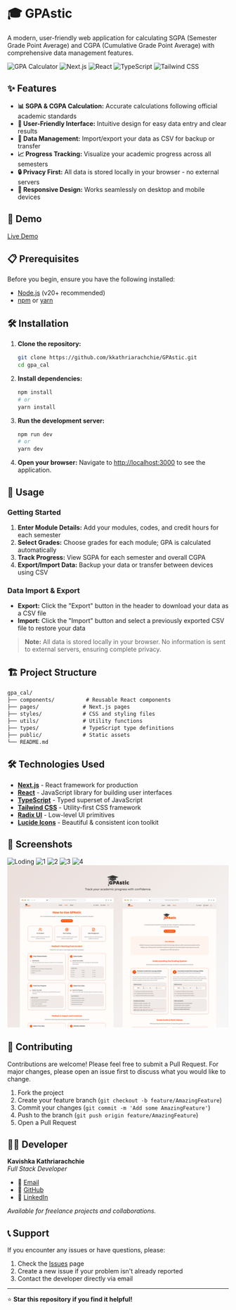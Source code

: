 # 🎓 GPAstic

A modern, user-friendly web application for calculating SGPA (Semester Grade Point Average) and CGPA (Cumulative Grade Point Average) with comprehensive data management features.

![GPA Calculator](https://img.shields.io/badge/GPA-Calculator-blue)
![Next.js](https://img.shields.io/badge/Next.js-000000?logo=nextdotjs&logoColor=white)
![React](https://img.shields.io/badge/React-61DAFB?logo=react&logoColor=black)
![TypeScript](https://img.shields.io/badge/TypeScript-3178C6?logo=typescript&logoColor=white)
![Tailwind CSS](https://img.shields.io/badge/Tailwind_CSS-38B2AC?logo=tailwind-css&logoColor=white)

## ✨ Features

- **📊 SGPA & CGPA Calculation:** Accurate calculations following official academic standards
- **🎨 User-Friendly Interface:** Intuitive design for easy data entry and clear results
- **💾 Data Management:** Import/export your data as CSV for backup or transfer
- **📈 Progress Tracking:** Visualize your academic progress across all semesters
- **🔒 Privacy First:** All data is stored locally in your browser - no external servers
- **📱 Responsive Design:** Works seamlessly on desktop and mobile devices

## 🚀 Demo

[Live Demo](https://kkathriarachchie.github.io/GPAstic/) <!-- Replace with your actual demo link -->

## 📋 Prerequisites

Before you begin, ensure you have the following installed:

- [Node.js](https://nodejs.org/) (v20+ recommended)
- [npm](https://www.npmjs.com/) or [yarn](https://yarnpkg.com/)

## 🛠️ Installation

1. **Clone the repository:**

   ```bash
   git clone https://github.com/kkathriarachchie/GPAstic.git
   cd gpa_cal
   ```

2. **Install dependencies:**

   ```bash
   npm install
   # or
   yarn install
   ```

3. **Run the development server:**

   ```bash
   npm run dev
   # or
   yarn dev
   ```

4. **Open your browser:**
   Navigate to [http://localhost:3000](http://localhost:3000) to see the application.

## 📖 Usage

### Getting Started

1. **Enter Module Details:** Add your modules, codes, and credit hours for each semester
2. **Select Grades:** Choose grades for each module; GPA is calculated automatically
3. **Track Progress:** View SGPA for each semester and overall CGPA
4. **Export/Import Data:** Backup your data or transfer between devices using CSV

### Data Import & Export

- **Export:** Click the "Export" button in the header to download your data as a CSV file
- **Import:** Click the "Import" button and select a previously exported CSV file to restore your data

> **Note:** All data is stored locally in your browser. No information is sent to external servers, ensuring complete privacy.

## 🏗️ Project Structure

```
gpa_cal/
├── components/          # Reusable React components
├── pages/              # Next.js pages
├── styles/             # CSS and styling files
├── utils/              # Utility functions
├── types/              # TypeScript type definitions
├── public/             # Static assets
└── README.md
```

## 🛠️ Technologies Used

- **[Next.js](https://nextjs.org/)** - React framework for production
- **[React](https://react.dev/)** - JavaScript library for building user interfaces
- **[TypeScript](https://www.typescriptlang.org/)** - Typed superset of JavaScript
- **[Tailwind CSS](https://tailwindcss.com/)** - Utility-first CSS framework
- **[Radix UI](https://www.radix-ui.com/)** - Low-level UI primitives
- **[Lucide Icons](https://lucide.dev/)** - Beautiful & consistent icon toolkit

## 📱 Screenshots

![Loding](/public/screenshot/Loding.png)
![1](/public/screenshot/1.png)
![2](/public/screenshot/2.png)
![3](/public/screenshot/3.png)
![4](/public/screenshot/4.png)
![Guid&About](/public/screenshot/Guid&About.png)

## 🤝 Contributing

Contributions are welcome! Please feel free to submit a Pull Request. For major changes, please open an issue first to discuss what you would like to change.

1. Fork the project
2. Create your feature branch (`git checkout -b feature/AmazingFeature`)
3. Commit your changes (`git commit -m 'Add some AmazingFeature'`)
4. Push to the branch (`git push origin feature/AmazingFeature`)
5. Open a Pull Request

## 👨‍💻 Developer

**Kavishka Kathriarachchie**  
_Full Stack Developer_

- 📧 [Email](mailto:kkathriarachchie@gmail.com)
- 🐙 [GitHub](https://github.com/kkathriarachchie)
- 💼 [LinkedIn](https://linkedin.com/in/kavishka-kathriarachchi)

_Available for freelance projects and collaborations._

## 📞 Support

If you encounter any issues or have questions, please:

1. Check the [Issues](https://github.com/kkathriarachchie/GPAstic/issues) page
2. Create a new issue if your problem isn't already reported
3. Contact the developer directly via email

---

⭐ **Star this repository if you find it helpful!**
